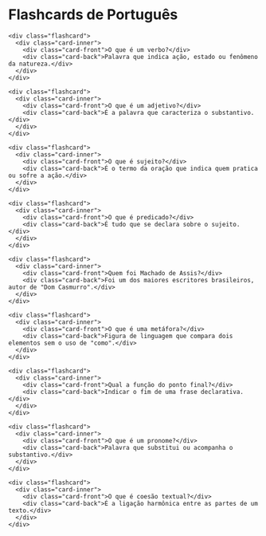<!DOCTYPE html>
<html lang="pt-BR">
<head>
  <meta charset="UTF-8" />
  <meta name="viewport" content="width=device-width, initial-scale=1.0"/>
  <title>Flashcards de Português</title>
  <link rel="stylesheet" href="style.css" />
</head>
<body>
  <h1>Flashcards de Português</h1>
  <div class="container">

    <div class="flashcard">
      <div class="card-inner">
        <div class="card-front">O que é um verbo?</div>
        <div class="card-back">Palavra que indica ação, estado ou fenômeno da natureza.</div>
      </div>
    </div>

    <div class="flashcard">
      <div class="card-inner">
        <div class="card-front">O que é um adjetivo?</div>
        <div class="card-back">É a palavra que caracteriza o substantivo.</div>
      </div>
    </div>

    <div class="flashcard">
      <div class="card-inner">
        <div class="card-front">O que é sujeito?</div>
        <div class="card-back">É o termo da oração que indica quem pratica ou sofre a ação.</div>
      </div>
    </div>

    <div class="flashcard">
      <div class="card-inner">
        <div class="card-front">O que é predicado?</div>
        <div class="card-back">É tudo que se declara sobre o sujeito.</div>
      </div>
    </div>

    <div class="flashcard">
      <div class="card-inner">
        <div class="card-front">Quem foi Machado de Assis?</div>
        <div class="card-back">Foi um dos maiores escritores brasileiros, autor de "Dom Casmurro".</div>
      </div>
    </div>

    <div class="flashcard">
      <div class="card-inner">
        <div class="card-front">O que é uma metáfora?</div>
        <div class="card-back">Figura de linguagem que compara dois elementos sem o uso de "como".</div>
      </div>
    </div>

    <div class="flashcard">
      <div class="card-inner">
        <div class="card-front">Qual a função do ponto final?</div>
        <div class="card-back">Indicar o fim de uma frase declarativa.</div>
      </div>
    </div>

    <div class="flashcard">
      <div class="card-inner">
        <div class="card-front">O que é um pronome?</div>
        <div class="card-back">Palavra que substitui ou acompanha o substantivo.</div>
      </div>
    </div>

    <div class="flashcard">
      <div class="card-inner">
        <div class="card-front">O que é coesão textual?</div>
        <div class="card-back">É a ligação harmônica entre as partes de um texto.</div>
      </div>
    </div>

  </div>
</body>
</html>
